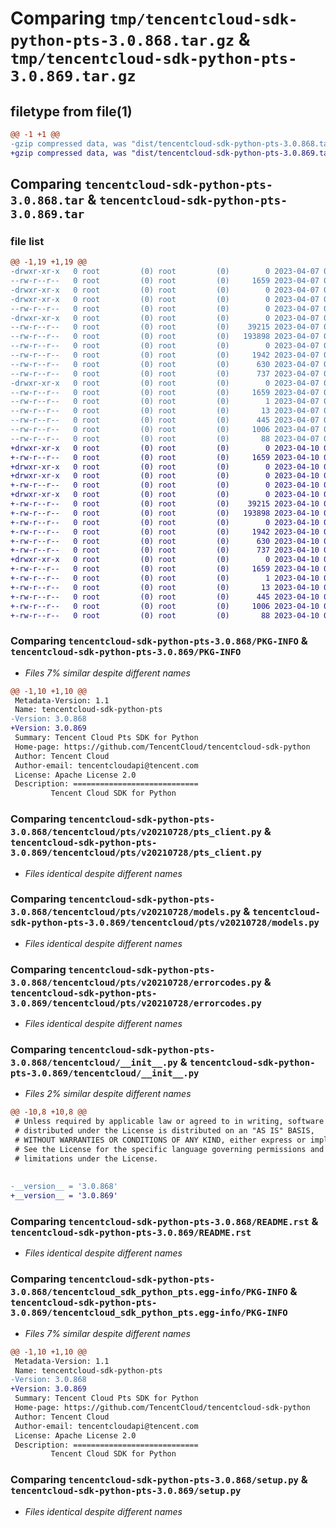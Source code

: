 # Comparing `tmp/tencentcloud-sdk-python-pts-3.0.868.tar.gz` & `tmp/tencentcloud-sdk-python-pts-3.0.869.tar.gz`

## filetype from file(1)

```diff
@@ -1 +1 @@
-gzip compressed data, was "dist/tencentcloud-sdk-python-pts-3.0.868.tar", last modified: Fri Apr  7 00:47:31 2023, max compression
+gzip compressed data, was "dist/tencentcloud-sdk-python-pts-3.0.869.tar", last modified: Mon Apr 10 03:11:25 2023, max compression
```

## Comparing `tencentcloud-sdk-python-pts-3.0.868.tar` & `tencentcloud-sdk-python-pts-3.0.869.tar`

### file list

```diff
@@ -1,19 +1,19 @@
-drwxr-xr-x   0 root         (0) root         (0)        0 2023-04-07 00:47:31.000000 tencentcloud-sdk-python-pts-3.0.868/
--rw-r--r--   0 root         (0) root         (0)     1659 2023-04-07 00:47:31.000000 tencentcloud-sdk-python-pts-3.0.868/PKG-INFO
-drwxr-xr-x   0 root         (0) root         (0)        0 2023-04-07 00:47:31.000000 tencentcloud-sdk-python-pts-3.0.868/tencentcloud/
-drwxr-xr-x   0 root         (0) root         (0)        0 2023-04-07 00:47:31.000000 tencentcloud-sdk-python-pts-3.0.868/tencentcloud/pts/
--rw-r--r--   0 root         (0) root         (0)        0 2023-04-07 00:47:31.000000 tencentcloud-sdk-python-pts-3.0.868/tencentcloud/pts/__init__.py
-drwxr-xr-x   0 root         (0) root         (0)        0 2023-04-07 00:47:31.000000 tencentcloud-sdk-python-pts-3.0.868/tencentcloud/pts/v20210728/
--rw-r--r--   0 root         (0) root         (0)    39215 2023-04-07 00:47:31.000000 tencentcloud-sdk-python-pts-3.0.868/tencentcloud/pts/v20210728/pts_client.py
--rw-r--r--   0 root         (0) root         (0)   193898 2023-04-07 00:47:31.000000 tencentcloud-sdk-python-pts-3.0.868/tencentcloud/pts/v20210728/models.py
--rw-r--r--   0 root         (0) root         (0)        0 2023-04-07 00:47:31.000000 tencentcloud-sdk-python-pts-3.0.868/tencentcloud/pts/v20210728/__init__.py
--rw-r--r--   0 root         (0) root         (0)     1942 2023-04-07 00:47:31.000000 tencentcloud-sdk-python-pts-3.0.868/tencentcloud/pts/v20210728/errorcodes.py
--rw-r--r--   0 root         (0) root         (0)      630 2023-04-07 00:47:31.000000 tencentcloud-sdk-python-pts-3.0.868/tencentcloud/__init__.py
--rw-r--r--   0 root         (0) root         (0)      737 2023-04-07 00:47:31.000000 tencentcloud-sdk-python-pts-3.0.868/README.rst
-drwxr-xr-x   0 root         (0) root         (0)        0 2023-04-07 00:47:31.000000 tencentcloud-sdk-python-pts-3.0.868/tencentcloud_sdk_python_pts.egg-info/
--rw-r--r--   0 root         (0) root         (0)     1659 2023-04-07 00:47:31.000000 tencentcloud-sdk-python-pts-3.0.868/tencentcloud_sdk_python_pts.egg-info/PKG-INFO
--rw-r--r--   0 root         (0) root         (0)        1 2023-04-07 00:47:31.000000 tencentcloud-sdk-python-pts-3.0.868/tencentcloud_sdk_python_pts.egg-info/dependency_links.txt
--rw-r--r--   0 root         (0) root         (0)       13 2023-04-07 00:47:31.000000 tencentcloud-sdk-python-pts-3.0.868/tencentcloud_sdk_python_pts.egg-info/top_level.txt
--rw-r--r--   0 root         (0) root         (0)      445 2023-04-07 00:47:31.000000 tencentcloud-sdk-python-pts-3.0.868/tencentcloud_sdk_python_pts.egg-info/SOURCES.txt
--rw-r--r--   0 root         (0) root         (0)     1006 2023-04-07 00:47:31.000000 tencentcloud-sdk-python-pts-3.0.868/setup.py
--rw-r--r--   0 root         (0) root         (0)       88 2023-04-07 00:47:31.000000 tencentcloud-sdk-python-pts-3.0.868/setup.cfg
+drwxr-xr-x   0 root         (0) root         (0)        0 2023-04-10 03:11:25.000000 tencentcloud-sdk-python-pts-3.0.869/
+-rw-r--r--   0 root         (0) root         (0)     1659 2023-04-10 03:11:25.000000 tencentcloud-sdk-python-pts-3.0.869/PKG-INFO
+drwxr-xr-x   0 root         (0) root         (0)        0 2023-04-10 03:11:25.000000 tencentcloud-sdk-python-pts-3.0.869/tencentcloud/
+drwxr-xr-x   0 root         (0) root         (0)        0 2023-04-10 03:11:25.000000 tencentcloud-sdk-python-pts-3.0.869/tencentcloud/pts/
+-rw-r--r--   0 root         (0) root         (0)        0 2023-04-10 03:11:25.000000 tencentcloud-sdk-python-pts-3.0.869/tencentcloud/pts/__init__.py
+drwxr-xr-x   0 root         (0) root         (0)        0 2023-04-10 03:11:25.000000 tencentcloud-sdk-python-pts-3.0.869/tencentcloud/pts/v20210728/
+-rw-r--r--   0 root         (0) root         (0)    39215 2023-04-10 03:11:25.000000 tencentcloud-sdk-python-pts-3.0.869/tencentcloud/pts/v20210728/pts_client.py
+-rw-r--r--   0 root         (0) root         (0)   193898 2023-04-10 03:11:25.000000 tencentcloud-sdk-python-pts-3.0.869/tencentcloud/pts/v20210728/models.py
+-rw-r--r--   0 root         (0) root         (0)        0 2023-04-10 03:11:25.000000 tencentcloud-sdk-python-pts-3.0.869/tencentcloud/pts/v20210728/__init__.py
+-rw-r--r--   0 root         (0) root         (0)     1942 2023-04-10 03:11:25.000000 tencentcloud-sdk-python-pts-3.0.869/tencentcloud/pts/v20210728/errorcodes.py
+-rw-r--r--   0 root         (0) root         (0)      630 2023-04-10 03:11:25.000000 tencentcloud-sdk-python-pts-3.0.869/tencentcloud/__init__.py
+-rw-r--r--   0 root         (0) root         (0)      737 2023-04-10 03:11:25.000000 tencentcloud-sdk-python-pts-3.0.869/README.rst
+drwxr-xr-x   0 root         (0) root         (0)        0 2023-04-10 03:11:25.000000 tencentcloud-sdk-python-pts-3.0.869/tencentcloud_sdk_python_pts.egg-info/
+-rw-r--r--   0 root         (0) root         (0)     1659 2023-04-10 03:11:25.000000 tencentcloud-sdk-python-pts-3.0.869/tencentcloud_sdk_python_pts.egg-info/PKG-INFO
+-rw-r--r--   0 root         (0) root         (0)        1 2023-04-10 03:11:25.000000 tencentcloud-sdk-python-pts-3.0.869/tencentcloud_sdk_python_pts.egg-info/dependency_links.txt
+-rw-r--r--   0 root         (0) root         (0)       13 2023-04-10 03:11:25.000000 tencentcloud-sdk-python-pts-3.0.869/tencentcloud_sdk_python_pts.egg-info/top_level.txt
+-rw-r--r--   0 root         (0) root         (0)      445 2023-04-10 03:11:25.000000 tencentcloud-sdk-python-pts-3.0.869/tencentcloud_sdk_python_pts.egg-info/SOURCES.txt
+-rw-r--r--   0 root         (0) root         (0)     1006 2023-04-10 03:11:25.000000 tencentcloud-sdk-python-pts-3.0.869/setup.py
+-rw-r--r--   0 root         (0) root         (0)       88 2023-04-10 03:11:25.000000 tencentcloud-sdk-python-pts-3.0.869/setup.cfg
```

### Comparing `tencentcloud-sdk-python-pts-3.0.868/PKG-INFO` & `tencentcloud-sdk-python-pts-3.0.869/PKG-INFO`

 * *Files 7% similar despite different names*

```diff
@@ -1,10 +1,10 @@
 Metadata-Version: 1.1
 Name: tencentcloud-sdk-python-pts
-Version: 3.0.868
+Version: 3.0.869
 Summary: Tencent Cloud Pts SDK for Python
 Home-page: https://github.com/TencentCloud/tencentcloud-sdk-python
 Author: Tencent Cloud
 Author-email: tencentcloudapi@tencent.com
 License: Apache License 2.0
 Description: ============================
         Tencent Cloud SDK for Python
```

### Comparing `tencentcloud-sdk-python-pts-3.0.868/tencentcloud/pts/v20210728/pts_client.py` & `tencentcloud-sdk-python-pts-3.0.869/tencentcloud/pts/v20210728/pts_client.py`

 * *Files identical despite different names*

### Comparing `tencentcloud-sdk-python-pts-3.0.868/tencentcloud/pts/v20210728/models.py` & `tencentcloud-sdk-python-pts-3.0.869/tencentcloud/pts/v20210728/models.py`

 * *Files identical despite different names*

### Comparing `tencentcloud-sdk-python-pts-3.0.868/tencentcloud/pts/v20210728/errorcodes.py` & `tencentcloud-sdk-python-pts-3.0.869/tencentcloud/pts/v20210728/errorcodes.py`

 * *Files identical despite different names*

### Comparing `tencentcloud-sdk-python-pts-3.0.868/tencentcloud/__init__.py` & `tencentcloud-sdk-python-pts-3.0.869/tencentcloud/__init__.py`

 * *Files 2% similar despite different names*

```diff
@@ -10,8 +10,8 @@
 # Unless required by applicable law or agreed to in writing, software
 # distributed under the License is distributed on an "AS IS" BASIS,
 # WITHOUT WARRANTIES OR CONDITIONS OF ANY KIND, either express or implied.
 # See the License for the specific language governing permissions and
 # limitations under the License.
 
 
-__version__ = '3.0.868'
+__version__ = '3.0.869'
```

### Comparing `tencentcloud-sdk-python-pts-3.0.868/README.rst` & `tencentcloud-sdk-python-pts-3.0.869/README.rst`

 * *Files identical despite different names*

### Comparing `tencentcloud-sdk-python-pts-3.0.868/tencentcloud_sdk_python_pts.egg-info/PKG-INFO` & `tencentcloud-sdk-python-pts-3.0.869/tencentcloud_sdk_python_pts.egg-info/PKG-INFO`

 * *Files 7% similar despite different names*

```diff
@@ -1,10 +1,10 @@
 Metadata-Version: 1.1
 Name: tencentcloud-sdk-python-pts
-Version: 3.0.868
+Version: 3.0.869
 Summary: Tencent Cloud Pts SDK for Python
 Home-page: https://github.com/TencentCloud/tencentcloud-sdk-python
 Author: Tencent Cloud
 Author-email: tencentcloudapi@tencent.com
 License: Apache License 2.0
 Description: ============================
         Tencent Cloud SDK for Python
```

### Comparing `tencentcloud-sdk-python-pts-3.0.868/setup.py` & `tencentcloud-sdk-python-pts-3.0.869/setup.py`

 * *Files identical despite different names*

